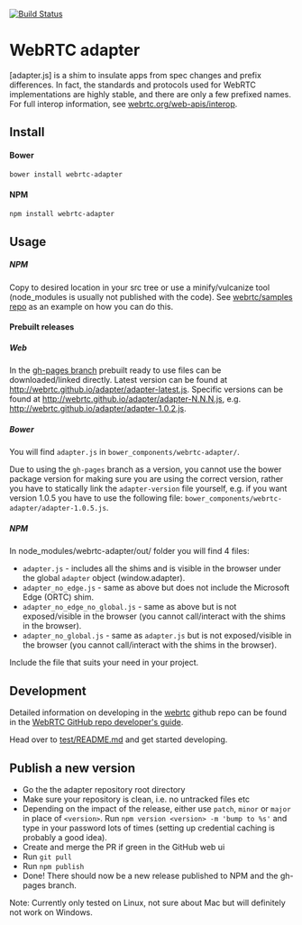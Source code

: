 [![Build Status](https://travis-ci.org/webrtc/adapter.svg)](https://travis-ci.org/webrtc/adapter)

# WebRTC adapter #
[adapter.js] is a shim to insulate apps from spec changes and prefix differences. In fact, the standards and protocols used for WebRTC implementations are highly stable, and there are only a few prefixed names. For full interop information, see [webrtc.org/web-apis/interop](http://www.webrtc.org/web-apis/interop).

## Install ##

#### Bower
```bash
bower install webrtc-adapter
```

#### NPM
```bash
npm install webrtc-adapter
```

## Usage ##
##### NPM
Copy to desired location in your src tree or use a minify/vulcanize tool (node_modules is usually not published with the code).
See [webrtc/samples repo](https://github.com/webrtc/samples/blob/gh-pages/package.json) as an example on how you can do this.

#### Prebuilt releases
##### Web
In the [gh-pages branch](https://github.com/webrtc/adapter/tree/gh-pages) prebuilt ready to use files can be downloaded/linked directly.
Latest version can be found at http://webrtc.github.io/adapter/adapter-latest.js.
Specific versions can be found at http://webrtc.github.io/adapter/adapter-N.N.N.js, e.g. http://webrtc.github.io/adapter/adapter-1.0.2.js.

##### Bower
You will find `adapter.js` in `bower_components/webrtc-adapter/`.

Due to using the `gh-pages` branch as a version, you cannot use the bower package version for making sure you are using the correct version, rather you have to statically link the `adapter-version` file yourself, e.g. if you want version 1.0.5 you have to use the following file: `bower_components/webrtc-adapter/adapter-1.0.5.js`.

##### NPM
In node_modules/webrtc-adapter/out/ folder you will find 4 files:
* `adapter.js` - includes all the shims and is visible in the browser under the global `adapter` object (window.adapter).
* `adapter_no_edge.js` - same as above but does not include the Microsoft Edge (ORTC) shim.
* `adapter_no_edge_no_global.js` - same as above but is not exposed/visible in the browser (you cannot call/interact with the shims in the browser).
* `adapter_no_global.js` - same as `adapter.js` but is not exposed/visible in the browser (you cannot call/interact with the shims in the browser).

Include the file that suits your need in your project.

## Development ##
Detailed information on developing in the [webrtc](https://github.com/webrtc) github repo can be found in the [WebRTC GitHub repo developer's guide](https://docs.google.com/document/d/1tn1t6LW2ffzGuYTK3366w1fhTkkzsSvHsBnOHoDfRzY/edit?pli=1#heading=h.e3366rrgmkdk).

Head over to [test/README.md](https://github.com/webrtc/samples/blob/gh-pages/test/README.md) and get started developing.

## Publish a new version ##
* Go the the adapter repository root directory
* Make sure your repository is clean, i.e. no untracked files etc
* Depending on the impact of the release, either use `patch`, `minor` or `major` in place of `<version>`. Run `npm version <version> -m 'bump to %s'` and type in your password lots of times (setting up credential caching is probably a good idea).
* Create and merge the PR if green in the GitHub web ui
* Run `git pull`
* Run `npm publish`
* Done! There should now be a new release published to NPM and the gh-pages branch.

Note: Currently only tested on Linux, not sure about Mac but will definitely not work on Windows.
